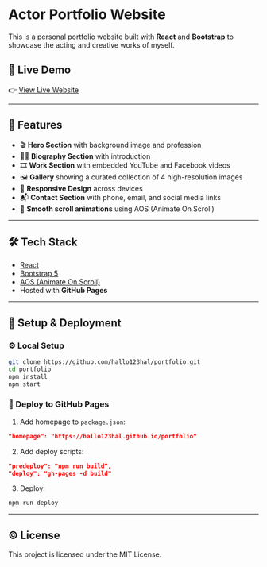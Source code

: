 # Actor Portfolio Website

This is a personal portfolio website built with **React** and **Bootstrap** to showcase the acting and creative works of myself.
## 🚀 Live Demo

👉 [View Live Website](https://hallo123hal.github.io/portfolio)

---

## 📸 Features

- 🎬 **Hero Section** with background image and profession
- 🧑‍💼 **Biography Section** with introduction
- 🎞️ **Work Section** with embedded YouTube and Facebook videos
- 🖼️ **Gallery** showing a curated collection of 4 high-resolution images
- 📱 **Responsive Design** across devices
- 📬 **Contact Section** with phone, email, and social media links
- 🌈 **Smooth scroll animations** using AOS (Animate On Scroll)

---

## 🛠️ Tech Stack

- [React](https://reactjs.org/)
- [Bootstrap 5](https://getbootstrap.com/)
- [AOS (Animate On Scroll)](https://michalsnik.github.io/aos/)
- Hosted with **GitHub Pages**

---

## 🧾 Setup & Deployment

### ⚙️ Local Setup

```bash
git clone https://github.com/hallo123hal/portfolio.git
cd portfolio
npm install
npm start
```

### 🚀 Deploy to GitHub Pages

1. Add homepage to `package.json`:
```json
"homepage": "https://hallo123hal.github.io/portfolio"
```

2. Add deploy scripts:
```json
"predeploy": "npm run build",
"deploy": "gh-pages -d build"
```

3. Deploy:
```bash
npm run deploy
```

---

## ©️ License

This project is licensed under the MIT License.